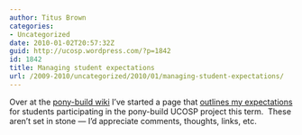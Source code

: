 ```yaml
---
author: Titus Brown
categories:
- Uncategorized
date: 2010-01-02T20:57:32Z
guid: http://ucosp.wordpress.com/?p=1842
id: 1842
title: Managing student expectations
url: /2009-2010/uncategorized/2010/01/managing-student-expectations/
---
```


Over at the [pony-build wiki](http://wiki.github.com/ctb/pony-build/) I&#8217;ve started a page that [outlines my expectations](http://wiki.github.com/ctb/pony-build/studentexpectations) for students participating in the pony-build UCOSP project this term.  These aren&#8217;t set in stone &#8212; I&#8217;d appreciate comments, thoughts, links, etc.